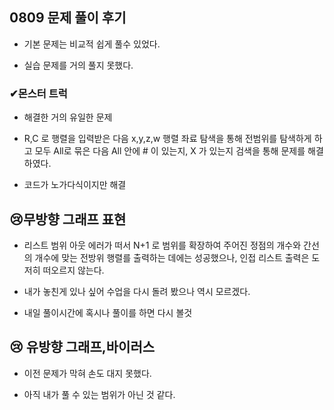 ## 

## 0809 문제 풀이 후기

- 기본 문제는 비교적 쉽게 풀수 있었다.

- 실습 문제를 거의 풀지 못했다.

### ✔몬스터 트럭

- 해결한 거의 유일한 문제

- R,C 로 행렬을 입력받은 다음 x,y,z,w 행렬 좌료 탐색을 통해 전범위를 탐색하게 하고 모두 All로 묶은 다음 All 안에 # 이 있는지, X 가 있는지 검색을 통해 문제를 해결하였다.

- 코드가 노가다식이지만 해결

## 😢무방향 그래프 표현

- 리스트 범위 아웃 에러가 떠서 N+1 로 범위를 확장하여 주어진 정점의 개수와 간선의 개수에 맞는 전방위 행렬를 출력하는 데에는 성공했으나, 인접 리스트 출력은 도저히 떠오르지 않는다. 

- 내가 놓친게 있나 싶어 수업을 다시 돌려 봤으나 역시 모르겠다.

- 내일 풀이시간에 혹시나 풀이를 하면 다시 볼것

## 😢 유방향 그래프,바이러스

- 이전 문제가 막혀 손도 대지 못했다.

- 아직 내가 풀 수 있는 범위가 아닌 것 같다.
